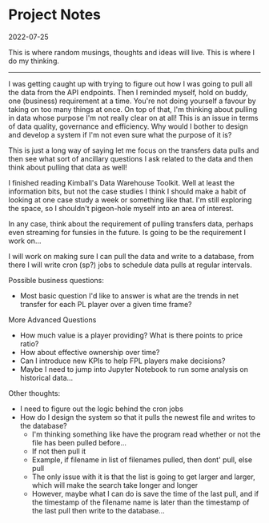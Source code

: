# Project Notes
2022-07-25

This is where random musings, thoughts and ideas will live. This is where I do my thinking. 

---

I was getting caught up with trying to figure out how I was going to pull all the data from the API endpoints. Then I reminded myself, hold on buddy, one (business) requirement at a time. You're not doing yourself a favour by taking on too many things at once. On top of that, I'm thinking about pulling in data whose purpose I'm not really clear on at all! This is an issue in terms of data quality, governance and efficiency. Why would I bother to design and develop a system if I'm not even sure what the purpose of it is?

This is just a long way of saying let me focus on the transfers data pulls and then see what sort of ancillary questions I ask related to the data and then think about pulling that data as well! 

I finished reading Kimball's Data Warehouse Toolkit. Well at least the information bits, but not the case studies I think I should make a habit of looking at one case study a week or something like that. I'm still exploring the space, so I shouldn't pigeon-hole myself into an area of interest.

In any case, think about the requirement of pulling transfers data, perhaps even streaming for funsies in the future. Is going to be the requirement I work on...

I will work on making sure I can pull the data and write to a database, from there I will write cron (sp?) jobs to schedule data pulls at regular intervals.

Possible business questions:
- Most basic question I'd like to answer is what are the trends in net transfer for each PL player over a given time frame?

More Advanced Questions
- How much value is a player providing? What is there points to price ratio?
- How about effective ownership over time?
- Can I introduce new KPIs to help FPL players make decisions?
- Maybe I need to jump into Jupyter Notebook to run some analysis on historical data...

Other thoughts:
- I need to figure out the logic behind the cron jobs
- How do I design the system so that it pulls the newest file and writes to the database? 
	- I'm thinking something like have the program read whether or not the file has been pulled before...
	- If not then pull it
	- Example, if filename in list of filenames pulled, then dont' pull, else pull
	- The only issue with it is that the list is going to get larger and larger, which will make the search take longer and longer
	- However, maybe what I can do is save the time of the last pull, and if the timestamp of the filename name is later than the timestamp of the last pull then write to the database...